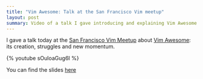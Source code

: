 ```yaml
---
title: "Vim Awesome: Talk at the San Francisco Vim meetup"
layout: post
summary: Video of a talk I gave introducing and explaining Vim Awesome
---
```


I gave a talk today at the [San Francisco Vim
Meetup](http://www.meetup.com/vim-sf/) about [Vim Awesome](vimawesome.com):
its creation, struggles and new momentum.

{% youtube sOuloaGug6I %}

You can find the slides [here](https://jordaneldredge.com/talks/vim-awesome/#/)
